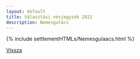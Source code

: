 ```yaml
---
layout: default
title: Választási névjegyzék 2022
description: Nemesgulács
---
```


{% include settlementHTMLs/Nemesgulaacs.html %}

[Vissza](./)